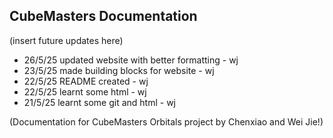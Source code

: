 ## CubeMasters Documentation

(insert future updates here)

- 26/5/25 updated website with better formatting - wj
- 23/5/25 made building blocks for website - wj
- 22/5/25 README created - wj
- 22/5/25 learnt some html - wj
- 21/5/25 learnt some git and html - wj

(Documentation for CubeMasters Orbitals project by Chenxiao and Wei Jie!)